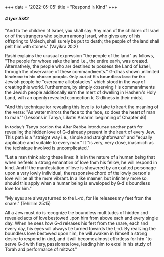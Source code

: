 +++
date = '2022-05-05'
title = "Respond in Kind"
+++

##### 4 Iyar 5782

"And to the children of Israel, you shall say: Any man of the children of Israel or of the strangers who sojourn among Israel, who gives any of his offspring to Molech, shall surely be put to death; the people of the land shall pelt him with stones." (Vayikra 20:2)

Rashi explains the unusual expression "the people of the land" as follows, "The people for whose sake the land i.e., the entire earth, was created. Alternatively, the people who are destined to possess the Land of Israel, through the observance of these commandments." G‑d has shown unlimited kindness to his chosen people. Only out of His boundless love for the Jewish people he "overcame all obstacles" which stood in the way of creating this world. Furthermore, by simply observing His commandments the Jewish people additionally earn the merit of dwelling in Hashem's Holy Land, with an openly revealed connection to G‑dliness in their midst.

"And this technique for revealing this love is, to take to heart the meaning of the verse: "As water mirrors the face to the face, so does the heart of man to man.'" (Lessons in Tanya, Likutei Amarim, beginning of Chapter 46)

In today's Tanya portion the Alter Rebbe introduces another path for revealing the hidden love of G‑d already present in the heart of every Jew. This path is a "straight way i.e., simple and straightforward" and "equally applicable and suitable to every man." It "is very, very close, inasmuch as the technique involved is uncomplicated."

"Let a man think along these lines: It is in the nature of a human being that when he feels a strong emanation of love from his fellow, he will respond in kind. And if the manifestation of love is showered by an exalted personage upon a very lowly individual, the responsive chord of the lowly person's love will be all the more vibrant. In a like manner, but infinitely more so, should this apply when a human being is enveloped by G‑d's boundless love for him."

"My eyes are always turned to the L‑rd, for He releases my feet from the snare." (Tehillim 25:15)

All a Jew must do is recognize the boundless multitudes of hidden and revealed acts of love bestowed upon him from above each and every single day. When he sees how G‑d releases his feet from the snare, each and every day, his eyes will always be turned towards the L‑rd. By realizing the boundless love bestowed upon him, he will awaken in himself a strong desire to respond in kind, and it will become almost effortless for him "to serve G‑d with fiery, passionate love, leading him to excel in his study of Torah and performance of mitzvot."
